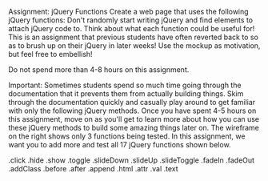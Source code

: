 Assignment: jQuery Functions
Create a web page that uses the following jQuery functions: Don't randomly start writing jQuery and find elements to attach jQuery code to. Think about what each function could be useful for! This is an assignment that previous students have often reverted back to so as to brush up on their jQuery in later weeks! Use the mockup as motivation, but feel free to embellish!

Do not spend more than 4-8 hours on this assignment.

Important: Sometimes students spend so much time going through the documentation that it prevents them from actually building things. Skim through the documentation quickly and casually play around to get familiar with only the following jQuery methods. Once you have spent 4-5 hours on this assignment, move on as you'll get to learn more about how you can use these jQuery methods to build some amazing things later on.  The wireframe on the right shows only 3 functions being tested.  In this assignment, we want you to add more and test all 17 jQuery functions shown below. 

.click
.hide
.show
.toggle
.slideDown
.slideUp
.slideToggle
.fadeIn
.fadeOut
.addClass
.before
.after
.append
.html
.attr
.val
.text